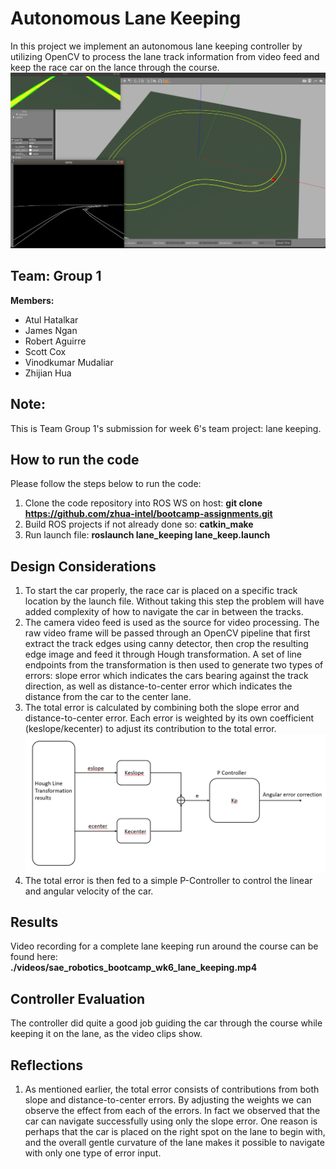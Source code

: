 # Autonomous Lane Keeping
In this project we implement an autonomous lane keeping controller by utilizing OpenCV to process the lane track information from video feed and keep the race car on the lance through the course. <br/>
![Lane Keeping screenshot](./imgs/sae_robotics_bootcamp_wk6_lane_keeping.png)

## Team: Group 1
**Members:**
* Atul Hatalkar
* James Ngan
* Robert Aguirre
* Scott Cox
* Vinodkumar Mudaliar
* Zhijian Hua

## Note:
This is Team Group 1's submission for week 6's team project: lane keeping.

## How to run the code
Please follow the steps below to run the code:
1. Clone the code repository into ROS WS on host: **git clone  https://github.com/zhua-intel/bootcamp-assignments.git**
2. Build ROS projects if not already done so: **catkin_make**
3. Run launch file: **roslaunch lane_keeping lane_keep.launch**


## Design Considerations
1. To start the car properly, the race car is placed on a specific track location by the launch file. Without taking this step the problem will have added complexity of how to navigate the car in between the tracks.
2. The camera video feed is used as the source for video processing. The raw video frame will be passed through an OpenCV pipeline that first extract the track edges using canny detector, then crop the resulting edge image and feed it through Hough transformation. A set of line endpoints from the transformation is then  used to generate two types of errors: slope error which indicates the cars bearing against the track direction, as well as distance-to-center error which indicates the distance from the car to the center lane.
3. The total error is calculated by combining both the slope error and distance-to-center error. Each error is weighted by its own coefficient (keslope/kecenter) to adjust its contribution to the total error. <br/>
![Lane Keeping Error Calculation](./imgs/lane_keeping_error_calc_scheme.png)<br/>
5. The total error is then fed to a simple P-Controller to control the linear and angular velocity of the car.
 

## Results
Video recording for a complete lane keeping run around the course can be found here: <br/>
**./videos/sae_robotics_bootcamp_wk6_lane_keeping.mp4**<br/>


## Controller Evaluation
The controller did quite a good job guiding the car through the course while keeping it on the lane, as the video clips show. 

## Reflections
1. As mentioned earlier, the total error consists of contributions from both slope and distance-to-center errors. By adjusting the weights we can observe the effect from each of the errors. In fact we observed that the car can navigate successfully using only the slope error. One reason is perhaps that the car is placed on the right spot on the lane to begin with, and the overall gentle curvature of the lane makes it possible to navigate with only one type of error input. 


